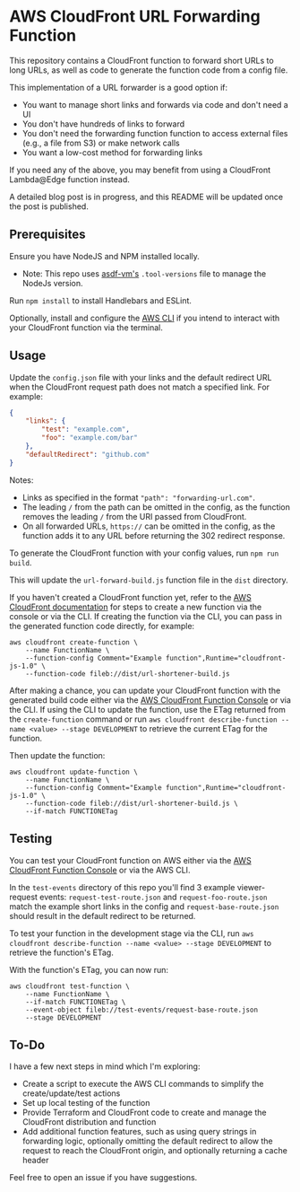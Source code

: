# AWS CloudFront URL Forwarding Function

This repository contains a CloudFront function to forward short URLs to long URLs, as well as code to generate the function code from a config file.

This implementation of a URL forwarder is a good option if:

- You want to manage short links and forwards via code and don't need a UI
- You don't have hundreds of links to forward
- You don't need the forwarding function function to access external files (e.g., a file from S3) or make network calls
- You want a low-cost method for forwarding links

If you need any of the above, you may benefit from using a CloudFront Lambda@Edge function instead.

A detailed blog post is in progress, and this README will be updated once the post is published.

## Prerequisites

Ensure you have NodeJS and NPM installed locally.
- Note: This repo uses [asdf-vm's](https://github.com/asdf-vm/asdf) `.tool-versions` file to manage the NodeJs version.

Run `npm install` to install Handlebars and ESLint.

Optionally, install and configure the [AWS CLI](https://docs.aws.amazon.com/cli/latest/userguide/getting-started-install.html) if you intend to interact with your CloudFront function via the terminal.

## Usage

Update the `config.json` file with your links and the default redirect URL when the CloudFront request path does not match a specified link. For example:

```json
{
    "links": {
        "test": "example.com",
        "foo": "example.com/bar"
    },
    "defaultRedirect": "github.com"
}
```

Notes:
- Links as specified in the format `"path": "forwarding-url.com"`.
- The leading `/` from the path can be omitted in the config, as the function removes the leading `/` from the URI passed from CloudFront.
- On all forwarded URLs, `https://` can be omitted in the config, as the function adds it to any URL before returning the 302 redirect response.

To generate the CloudFront function with your config values, run `npm run build`.

This will update the `url-forward-build.js` function file in the `dist` directory.

If you haven't created a CloudFront function yet, refer to the [AWS CloudFront documentation](https://docs.aws.amazon.com/AmazonCloudFront/latest/DeveloperGuide/create-function.html) for steps to create a new function via the console or via the CLI. If creating the function via the CLI, you can pass in the generated function code directly, for example:

```
aws cloudfront create-function \
    --name FunctionName \
    --function-config Comment="Example function",Runtime="cloudfront-js-1.0" \
    --function-code fileb://dist/url-shortener-build.js
```

After making a chance, you can update your CloudFront function with the generated build code either via the [AWS CloudFront Function Console](https://console.aws.amazon.com/cloudfront/v3/home#/functions) or via the CLI. If using the CLI to update the function, use the ETag returned from the `create-function` command or run `aws cloudfront describe-function --name <value> --stage DEVELOPMENT` to retrieve the current ETag for the function.

Then update the function:

```
aws cloudfront update-function \
    --name FunctionName \
    --function-config Comment="Example function",Runtime="cloudfront-js-1.0" \
    --function-code fileb://dist/url-shortener-build.js \
    --if-match FUNCTIONETag
```

## Testing

You can test your CloudFront function on AWS either via the [AWS CloudFront Function Console](https://console.aws.amazon.com/cloudfront/v3/home#/functions) or via the AWS CLI.

In the `test-events` directory of this repo you'll find 3 example viewer-request events: `request-test-route.json` and `request-foo-route.json` match the example short links in the config and `request-base-route.json` should result in the default redirect to be returned.

To test your function in the development stage via the CLI, run `aws cloudfront describe-function --name <value> --stage DEVELOPMENT` to retrieve the function's ETag.

With the function's ETag, you can now run:

```
aws cloudfront test-function \
    --name FunctionName \
    --if-match FUNCTIONETag \
    --event-object fileb://test-events/request-base-route.json
    --stage DEVELOPMENT
```

## To-Do

I have a few next steps in mind which I'm exploring:

- Create a script to execute the AWS CLI commands to simplify the create/update/test actions
- Set up local testing of the function
- Provide Terraform and CloudFront code to create and manage the CloudFront distribution and function
- Add additional function features, such as using query strings in forwarding logic, optionally omitting the default redirect to allow the request to reach the CloudFront origin, and optionally returning a cache header

Feel free to open an issue if you have suggestions.
